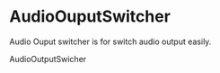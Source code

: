 AudioOuputSwitcher
==================

Audio Ouput switcher is for switch audio output easily.

AudioOutputSwicher
